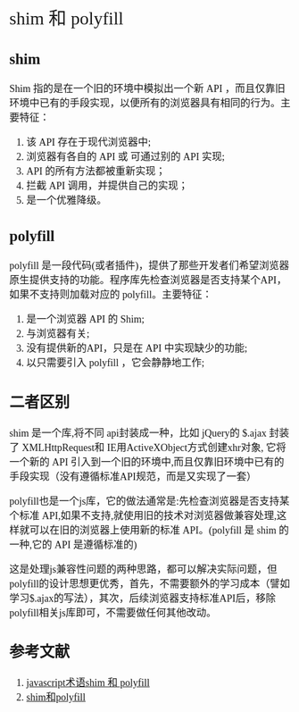 <font face="微软雅黑" size="4" >
<font size="6">shim 和 polyfill</font>

##  shim 

Shim 指的是在一个旧的环境中模拟出一个新 API ，而且仅靠旧环境中已有的手段实现，以便所有的浏览器具有相同的行为。主要特征：
1. 该 API 存在于现代浏览器中;
2. 浏览器有各自的 API 或 可通过别的 API 实现;
3. API 的所有方法都被重新实现；
4. 拦截 API 调用，并提供自己的实现；
5. 是一个优雅降级。

##  polyfill

polyfill 是一段代码(或者插件)，提供了那些开发者们希望浏览器原生提供支持的功能。程序库先检查浏览器是否支持某个API，如果不支持则加载对应的 polyfill。主要特征：

1. 是一个浏览器 API 的 Shim;
2. 与浏览器有关;
3. 没有提供新的API，只是在 API 中实现缺少的功能;
4. 以只需要引入 polyfill ，它会静静地工作;

##  二者区别
shim 是一个库,将不同 api封装成一种，比如 jQuery的 $.ajax 封装了 XMLHttpRequest和 IE用ActiveXObject方式创建xhr对象, 它将一个新的 API 引入到一个旧的环境中,而且仅靠旧环境中已有的手段实现（没有遵循标准API规范，而是又实现了一套）

polyfill也是一个js库，它的做法通常是:先检查浏览器是否支持某个标准 API,如果不支持,就使用旧的技术对浏览器做兼容处理,这样就可以在旧的浏览器上使用新的标准 API。(polyfill 是 shim 的一种,它的 API 是遵循标准的)

这是处理js兼容性问题的两种思路，都可以解决实际问题，但polyfill的设计思想更优秀，首先，不需要额外的学习成本（譬如学习$.ajax的写法），其次，后续浏览器支持标准API后，移除polyfill相关js库即可，不需要做任何其他改动。

## 参考文献

1. [javascript术语shim 和 polyfill](https://www.html.cn/archives/8339)
2. [shim和polyfill](https://www.jianshu.com/p/ce84169a28f4)

</font>
